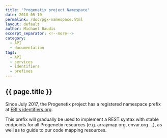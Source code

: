 ```yaml
---
title: "Progenetix project Namespace"
date: 2018-05-10
permalink: /doc/pgx-namespace.html
layout: default
author: Michael Baudis
excerpt_separator: <!--more-->
category:
  - API
  - documentation
tags:
  - API
  - services
  - identifiers
  - prefixes
---
```


## {{ page.title }}

<!--   Please edit the title above.                                 -->
<!--   Please edit the author above.                                -->
<!--   Please edit the category above if not "news".                -->
<!--   You may replace the `{{ page.title }}` above with your text. -->

<!--  CONTENT  -->

Since July 2017, the Progenetix project has a registered namespace prefix at [EBI's identifiers.org](https://identifiers.org/registry?query=pgx).


This prefix will gradually be used to implement a REST syntax with stable endpoints for all Progenetix resources (e.g. arraymap.org, cnvar.org ...), as well as to guide to our code mapping resources.

<!--more-->
